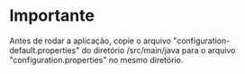 # Importante

Antes de rodar a aplicação, copie o arquivo "configuration-default.properties" do diretório /src/main/java para o arquivo "configuration.properties" no mesmo diretório.
